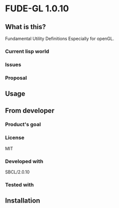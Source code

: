# FUDE-GL 1.0.10
## What is this?
Fundamental Utility Definitions Especially for openGL.

### Current lisp world

### Issues

### Proposal

## Usage

## From developer

### Product's goal

### License
MIT

### Developed with
SBCL/2.0.10

### Tested with

## Installation

